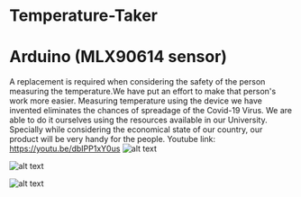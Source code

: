 # Temperature-Taker
# Arduino (MLX90614 sensor)
A replacement is required when considering the safety of the person measuring the temperature.We have put an  effort to make that person's work more easier. Measuring temperature using the device we have invented eliminates the chances of spreadage of the Covid-19  Virus. We are able to do it ourselves using the resources available in our University. Specially while considering the  economical state of our country, our product will be very handy for the people.
Youtube link: https://youtu.be/dbIPP1xY0us
![alt text](https://i.postimg.cc/2y0gsJSS/11.png)




![alt text](https://i.postimg.cc/GtDhCV2r/12.png)

![alt text](https://i.postimg.cc/BvJ8CSvF/19.png)
